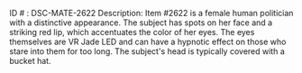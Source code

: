 ID # : DSC-MATE-2622
Description: Item #2622 is a female human politician with a distinctive appearance. The subject has spots on her face and a striking red lip, which accentuates the color of her eyes. The eyes themselves are VR Jade LED and can have a hypnotic effect on those who stare into them for too long. The subject's head is typically covered with a bucket hat.